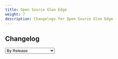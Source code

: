 ```yaml
---
title: Open Source Gloo Edge
weight: 7
description: Changelogs for Open Source Gloo Edge
---
```

## Changelog
<select name="type" id="select-type">
    <option value="minorrelease">By Release</option>
    <option value="chronological">By Chronological Order</option>
    <option value="compareversions">Compare Versions</option>
</select>

<div id="changelogdiv"></div>
<script>const changelogPath = "/static/content/gloo-changelog.docgen"</script>
<script src="https://cdnjs.cloudflare.com/ajax/libs/showdown/1.9.1/showdown.min.js" integrity="sha512-L03kznCrNOfVxOUovR6ESfCz9Gfny7gihUX/huVbQB9zjODtYpxaVtIaAkpetoiyV2eqWbvxMH9fiSv5enX7bw==" crossorigin="anonymous"></script>
<script src="/static/content/test.js"></script>